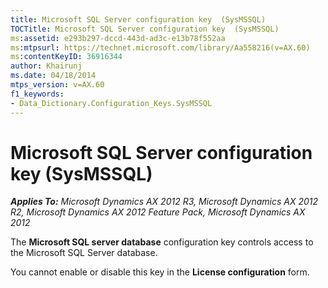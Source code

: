 ```yaml
---
title: Microsoft SQL Server configuration key  (SysMSSQL)
TOCTitle: Microsoft SQL Server configuration key  (SysMSSQL)
ms:assetid: e293b297-dccd-443d-ad3c-e13b78f552aa
ms:mtpsurl: https://technet.microsoft.com/library/Aa558216(v=AX.60)
ms:contentKeyID: 36916344
author: Khairunj
ms.date: 04/18/2014
mtps_version: v=AX.60
f1_keywords:
- Data_Dictionary.Configuration_Keys.SysMSSQL
---
```


# Microsoft SQL Server configuration key (SysMSSQL) 


_**Applies To:** Microsoft Dynamics AX 2012 R3, Microsoft Dynamics AX 2012 R2, Microsoft Dynamics AX 2012 Feature Pack, Microsoft Dynamics AX 2012_

The **Microsoft SQL server database** configuration key controls access to the Microsoft SQL Server database.

You cannot enable or disable this key in the **License configuration** form.

  


